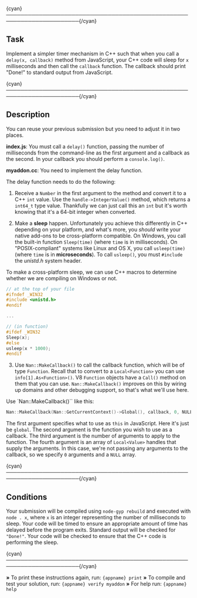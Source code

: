 {cyan}──────────────────────────────────────────────────────────────────────{/cyan}

## Task

Implement a simpler timer mechanism in C++ such that when you call a `delay(x, callback)` method from JavaScript, your C++ code will sleep for `x` milliseconds and then call the `callback` function. The callback should print "Done!" to standard output from JavaScript.

{cyan}──────────────────────────────────────────────────────────────────────{/cyan}

## Description

You can reuse your previous submission but you need to adjust it in two places.

**index.js**: You must call a `delay()` function, passing the number of milliseconds from the command-line as the first argument and a callback as the second. In your callback you should perform a `console.log()`.

**myaddon.cc**: You need to implement the delay function.

The delay function needs to do the following:

1. Receive a `Number` in the first argument to the method and convert it to a C++ `int` value. Use the `handle->IntegerValue()` method, which returns a `int64_t` type value. Thankfully we can just call this an `int` but it's worth knowing that it's a 64-bit integer when converted.


2. Make a **sleep** happen. Unfortunately you achieve this differently in C++ depending on your platform, and what's more, you *should* write your native add-ons to be cross-platform compatible. On Windows, you call the built-in function `Sleep(time)` (where `time` is in milliseconds). On "POSIX-compliant" systems like Linux and OS X, you call `usleep(time)` (where `time` is in **microseconds**). To call `usleep()`, you must `#include` the *unistd.h* system header.

To make a cross-platform sleep, we can use C++ macros to determine whether we are compiling on Windows or not.

```c++
// at the top of your file
#ifndef _WIN32
#include <unistd.h>
#endif

...

// (in function)
#ifdef _WIN32
Sleep(x);
#else
usleep(x * 1000);
#endif
```

3. Use `Nan::MakeCallback()` to call the callback function, which will be of type `Function`. Recall that to convert to a `Local<Function>` you can use `info[1].As<Function>()`. V8 `Function` objects have a `Call()` method on them that you can use. `Nan::MakeCallback()` improves on this by wiring up domains and other debugging support, so that's what we'll use here.

Use `Nan::MakeCallback()`` like this:

```c++
Nan::MakeCallback(Nan::GetCurrentContext()->Global(), callback, 0, NULL);
```

The first argument specifies what to use as `this` in JavaScript. Here it's just be `global`. The second argument is the function you wish to use as a callback. The third argument is the number of arguments to apply to the function. The fourth argument is an array of `Local<Value>` handles that supply the arguments. In this case, we're not passing any arguments to the callback, so we specify `0` arguments and a `NULL` array.

{cyan}──────────────────────────────────────────────────────────────────────{/cyan}

## Conditions

Your submission will be compiled using `node-gyp rebuild` and executed with `node . x`, where `x` is an integer representing the number of milliseconds to sleep. Your code will be timed to ensure an appropriate amount of time has delayed before the program exits. Standard output will be checked for `"Done!"`. Your code will be checked to ensure that the C++ code is performing the sleep.

{cyan}──────────────────────────────────────────────────────────────────────{/cyan}

 __»__ To print these instructions again, run: `{appname} print`
 __»__ To compile and test your solution, run: `{appname} verify myaddon`
 __»__ For help run: `{appname} help`
